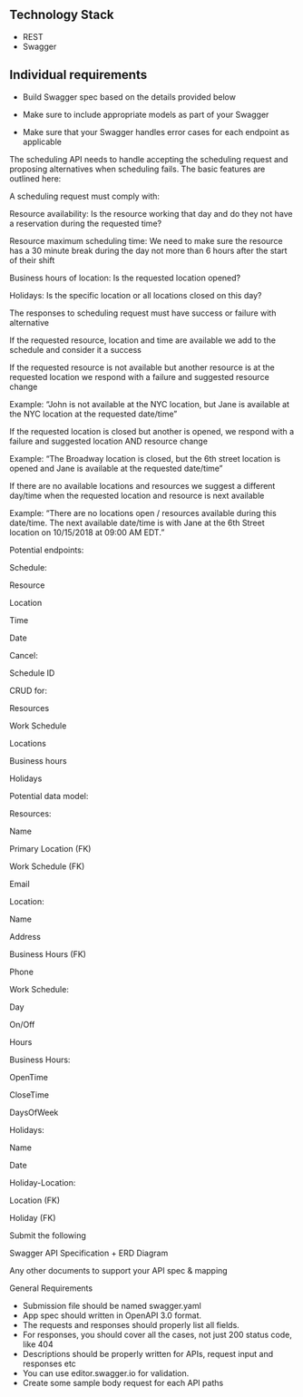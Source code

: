 ## Technology Stack
   - REST
   - Swagger

## Individual requirements
- Build Swagger spec based on the details provided below

- Make sure to include appropriate models as part of your Swagger

- Make sure that your Swagger handles error cases for each endpoint as applicable

 
The scheduling API needs to handle accepting the scheduling request and proposing alternatives when scheduling fails. The basic features are outlined here:

A scheduling request must comply with:

Resource availability: Is the resource working that day and do they not have a reservation during the requested time?

Resource maximum scheduling time: We need to make sure the resource has a 30 minute break during the day not more than 6 hours after the start of their shift

Business hours of location: Is the requested location opened?

Holidays: Is the specific location or all locations closed on this day?

The responses to scheduling request must have success or failure with alternative

If the requested resource, location and time are available we add to the schedule and consider it a success

If the requested resource is not available but another resource is at the requested location we respond with a failure and suggested resource change

Example: “John is not available at the NYC location, but Jane is available at the NYC location at the requested date/time”

If the requested location is closed but another is opened, we respond with a failure and suggested location AND resource change

Example: “The Broadway location is closed, but the 6th street location is opened and Jane is available at the requested date/time”

If there are no available locations and resources we suggest a different day/time when the requested location and resource is next available

Example: “There are no locations open / resources available during this date/time. The next available date/time is with Jane at the 6th Street location on 10/15/2018 at 09:00 AM EDT.”

Potential endpoints:

Schedule:

Resource

Location

Time

Date

Cancel:

Schedule ID

CRUD for:

Resources

Work Schedule

Locations

Business hours

Holidays

Potential data model:

Resources:

Name

Primary Location (FK)

Work Schedule (FK)

Email

Location:

Name

Address

Business Hours (FK)

Phone

Work Schedule:

Day

On/Off

Hours

Business Hours:

OpenTime

CloseTime

DaysOfWeek

Holidays:

Name

Date

Holiday-Location:

Location (FK)

Holiday (FK)

 
Submit the following

Swagger API Specification + ERD Diagram

Any other documents to support your API spec & mapping


General Requirements
- Submission file should be named swagger.yaml
- App spec should written in OpenAPI 3.0 format.
- The requests and responses should properly list all fields.
- For responses, you should cover all the cases, not just 200 status code, like 404
- Descriptions should be properly written for APIs, request input and responses etc
- You can use editor.swagger.io for validation.
- Create some sample body request for each API paths


